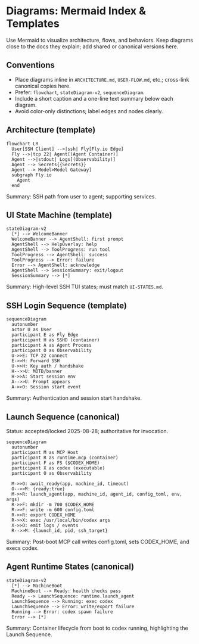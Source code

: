 # Diagrams: Mermaid Index & Templates

Use Mermaid to visualize architecture, flows, and behaviors. Keep diagrams close to the docs they
explain; add shared or canonical versions here.

## Conventions

- Place diagrams inline in `ARCHITECTURE.md`, `USER-FLOW.md`, etc.; cross-link canonical copies
  here.
- Prefer: `flowchart`, `stateDiagram-v2`, `sequenceDiagram`.
- Include a short caption and a one-line text summary below each diagram.
- Avoid color-only distinctions; label edges and nodes clearly.

## Architecture (template)

```mermaid
flowchart LR
  User[SSH Client] -->|ssh| Fly[Fly.io Edge]
  Fly -->|tcp 22| Agent[(Agent Container)]
  Agent -->|stdout| Logs[(Observability)]
  Agent --> Secrets{{Secrets}}
  Agent --> Model>Model Gateway]
  subgraph Fly.io
    Agent
  end
```

Summary: SSH path from user to agent; supporting services.

## UI State Machine (template)

```mermaid
stateDiagram-v2
  [*] --> WelcomeBanner
  WelcomeBanner --> AgentShell: first prompt
  AgentShell --> HelpOverlay: help
  AgentShell --> ToolProgress: run tool
  ToolProgress --> AgentShell: success
  ToolProgress --> Error: failure
  Error --> AgentShell: acknowledge
  AgentShell --> SessionSummary: exit/logout
  SessionSummary --> [*]
```

Summary: High-level SSH TUI states; must match `UI-STATES.md`.

## SSH Login Sequence (template)

```mermaid
sequenceDiagram
  autonumber
  actor U as User
  participant E as Fly Edge
  participant H as SSHD (container)
  participant A as Agent Process
  participant O as Observability
  U->>E: TCP 22 connect
  E->>H: Forward SSH
  U->>H: Key auth / handshake
  H-->>U: MOTD/banner
  H->>A: Start session env
  A-->>U: Prompt appears
  A->>O: Session start event
```

Summary: Authentication and session start handshake.

## Launch Sequence (canonical)

Status: accepted/locked 2025-08-28; authoritative for invocation.

```mermaid
sequenceDiagram
  autonumber
  participant M as MCP Host
  participant R as runtime.mcp (container)
  participant F as FS ($CODEX_HOME)
  participant X as codex (executable)
  participant O as Observability

  M->>O: await_ready(app, machine_id, timeout)
  O-->>M: {ready:true}
  M->>R: launch_agent(app, machine_id, agent_id, config_toml, env, args)
  R->>F: mkdir -m 700 $CODEX_HOME
  R->>F: write -m 600 config.toml
  R->>R: export CODEX_HOME
  R->>X: exec /usr/local/bin/codex args
  X->>O: emit logs / events
  R-->>M: {launch_id, pid, ssh_target}
```

Summary: Post-boot MCP call writes config.toml, sets CODEX_HOME, and execs codex.

## Agent Runtime States (canonical)

```mermaid
stateDiagram-v2
  [*] --> MachineBoot
  MachineBoot --> Ready: health checks pass
  Ready --> LaunchSequence: runtime.launch_agent
  LaunchSequence --> Running: exec codex
  LaunchSequence --> Error: write/export failure
  Running --> Error: codex spawn failure
  Error --> [*]
```

Summary: Container lifecycle from boot to codex running, highlighting the Launch Sequence.

